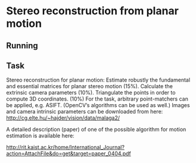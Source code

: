 # Stereo reconstruction from planar motion

## Running
  

## Task
Stereo reconstruction for planar motion: Estimate robustly the fundamental and essential matrices for planar stereo motion (15%). Calculate the extrinsic camera parameters (10%). Triangulate the points in order to compute 3D coordinates. (10%) For the task, arbitrary point-matchers can be applied, e.g. ASIFT. (OpenCV’s algorithms can be used as well.) Images and camera intrinsic parameters can be downloaded from here:
http://cg.elte.hu/~hajder/vision/data/malaga2/

A detailed description (paper) of one of the possible algorithm for motion estimation is available here: 

http://rit.kaist.ac.kr/home/International_Journal?action=AttachFile&do=get&target=paper_0404.pdf
